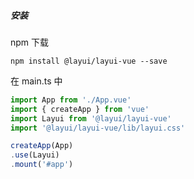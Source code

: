 ##### 安装

npm 下载
```
npm install @layui/layui-vue --save
```

在 main.ts 中
```js
import App from './App.vue'
import { createApp } from 'vue'
import Layui from '@layui/layui-vue'
import '@layui/layui-vue/lib/layui.css'

createApp(App)
.use(Layui)
.mount('#app')
```